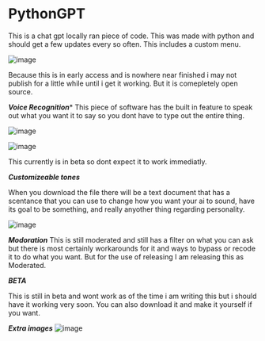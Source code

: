 # PythonGPT
This is a chat gpt locally ran piece of code. This was made with python and should get a few updates every so often. This includes a custom menu.

![image](https://user-images.githubusercontent.com/106557220/222302631-6dfa3c1e-46ab-43ee-af05-928f38fecc25.png)

Because this is in early access and is nowhere near finished i may not publish for a little while until i get it working. But it is comepletely open source.

***Voice Recognition****
This piece of software has the built in feature to speak out what you want it to say so you dont have to type out the entire thing.

![image](https://user-images.githubusercontent.com/106557220/222302922-0ad2f167-20b5-4e73-8744-690f6f6b58c3.png)

![image](https://user-images.githubusercontent.com/106557220/222314356-d3f77c8f-8305-4aee-aa63-ffc7a37d8e38.png)


This currently is in beta so dont expect it to work immediatly.

***Customizeable tones***

When you download the file there will be a text document that has a scentance that you can use to change how you want your ai to sound, have its goal to be something, and really anyother thing regarding personality.


![image](https://user-images.githubusercontent.com/106557220/222303727-79126e71-4872-4f5b-9620-14a9859473dd.png)


***Modoration***
This is still moderated and still has a filter on what you can ask but there is most certainly workarounds for it and ways to bypass or recode it to do what you want. But for the use of releasing I am releasing this as Moderated.



***BETA***

This is still in beta and wont work as of the time i am writing this but i should have it working very soon. You can also download it and make it yourself if you want.





***Extra images***
![image](https://user-images.githubusercontent.com/106557220/222314252-2947624c-5811-4dfb-ba52-1f53c62dfeb5.png)
